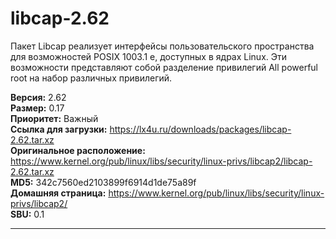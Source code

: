 # libcap-2.62

Пакет Libcap реализует интерфейсы пользовательского пространства для возможностей POSIX 1003.1 e, доступных в ядрах Linux. Эти возможности представляют собой разделение привилегий All powerful root на набор различных привилегий.

**Версия:** 2.62
<br />
**Размер:** 0.17
<br />
**Приоритет:** Важный
<br />
**Ссылка для загрузки:** https://lx4u.ru/downloads/packages/libcap-2.62.tar.xz
<br />
**Оригинальное расположение:** https://www.kernel.org/pub/linux/libs/security/linux-privs/libcap2/libcap-2.62.tar.xz
<br />
**MD5:** 342c7560ed2103899f6914d1de75a89f
<br />
**Домашняя страница:** https://www.kernel.org/pub/linux/libs/security/linux-privs/libcap2/
        <br />
**SBU:** 0.1

***
            